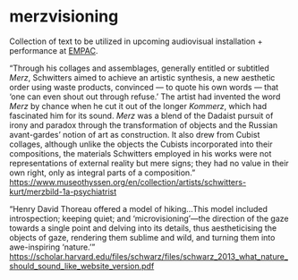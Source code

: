 # merzvisioning

Collection of text to be utilized in upcoming audiovisual installation + performance at <a href="http://empac.rpi.edu">EMPAC</a>.

“Through his collages and assemblages, generally entitled or subtitled <i>Merz</i>, Schwitters aimed to achieve an artistic synthesis, a new aesthetic order using waste products, convinced — to quote his own words — that ‘one can even shout out through refuse.’ The artist had invented the word <i>Merz</i> by chance when he cut it out of the longer <i>Kommerz</i>, which had fascinated him for its sound. <i>Merz</i> was a blend of the Dadaist pursuit of irony and paradox through the transformation of objects and the Russian avant-gardes’ notion of art as construction. It also drew from Cubist collages, although unlike the objects the Cubists incorporated into their compositions, the materials Schwitters employed in his works were not representations of external reality but mere signs; they had no value in their own right, only as integral parts of a composition.”
<br>
https://www.museothyssen.org/en/collection/artists/schwitters-kurt/merzbild-1a-psychiatrist<br>

“Henry David Thoreau offered a model of hiking...This model included introspection; keeping quiet; and ‘microvisioning’—the direction of the gaze towards a single point and delving into its details, thus aestheticising the objects of gaze, rendering them sublime and wild, and turning them into awe-inspiring ‘nature.’” 
<br>
https://scholar.harvard.edu/files/schwarz/files/schwarz_2013_what_nature_should_sound_like_website_version.pdf

